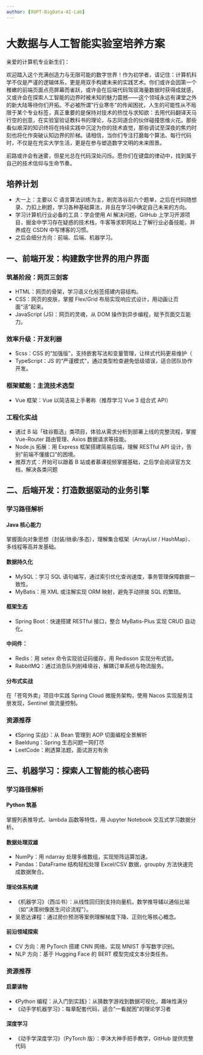 ```yaml
---
author: [XUPT-BigData-AI-Lab]
---
```


# 大数据与人工智能实验室培养方案

亲爱的计算机专业新生们：

欢迎踏入这个充满创造力与无限可能的数字世界！作为初学者，请记住：计算机科学不仅是严谨的逻辑体系，更是用双手构建未来的实践艺术。你们或许会因第一个稚嫩的前端页面点亮屏幕而雀跃，或许会在后端代码驾驭海量数据时获得成就感，又或许会在探索人工智能的边界时被未知的魅力震撼——这个领域永远有课堂之外的新大陆等待你们开拓。不必被所谓"行业寒冬"的传闻困扰，人生的可能性从不局限于某个专业标签，真正重要的是保持对技术的热忱与求知欲：去用代码翻译天马行空的创意，在实验室验证教科书的理论，与志同道合的伙伴碰撞思维火花。那些看似艰深的知识终将在持续实践中沉淀为你的技术直觉，那些调试至深夜的焦灼时刻也将化作突破认知边界的阶梯。请相信，当你们专注打磨每个算法、每行代码时，不仅是在充实大学生活，更是在参与塑造数字文明的未来图景。

前路或许会有迷雾，但星光总在代码深处闪烁。愿你们在键盘的律动中，找到属于自己的技术信仰与生命节奏。

## 培养计划

- 大一上：主要以 C 语言算法训练为主，刷完洛谷前六个题单，之后在代码随想录、力扣上刷题，学习各种基础算法，并且在学习中确定自己未来的方向。
- 学习计算机行业必备的工具：学会使用 AI 解决问题，GitHub 上学习开源项目，掘金中学习存在疑惑的技术栈，牛客等求职网站上了解行业必备技能，并养成在 CSDN 中写博客的习惯。
- 之后会细分方向：前端、后端、机器学习。

## 一、前端开发：构建数字世界的用户界面

### 筑基阶段：网页三剑客

- HTML：网页的骨架，学习语义化标签搭建内容结构。
- CSS：网页的皮肤，掌握 Flex/Grid 布局实现响应式设计，用动画让页面“活”起来。
- JavaScript (JS)：网页的灵魂，从 DOM 操作到异步编程，赋予页面交互能力。

### 效率升级：开发利器

- Scss：CSS 的“加强版”，支持嵌套写法和变量管理，让样式代码更易维护（
- TypeScript：JS 的“严谨模式”，通过类型检查避免低级错误，适合团队协作开发。

### 框架赋能：主流技术选型

- Vue 框架：Vue 以简洁易上手著称（推荐学习 Vue 3 组合式 API）

### 工程化实战

- 通过 B 站「硅谷甄选」类项目，体验从需求分析到部署上线的完整流程，掌握 Vue-Router 路由管理、Axios 数据请求等技能。
- Node.js 拓展：用 Express 框架搭建简易后端，理解 RESTful API 设计，告别"前端不懂接口"的困境。
- 推荐方式：开始可以跟着 B 站或者慕课视频掌握基础，之后学会阅读官方文档，解决各类问题

## 二、后端开发：打造数据驱动的业务引擎

### 学习路径解析

#### Java 核心能力

掌握面向对象思想（封装/继承/多态），理解集合框架（ArrayList / HashMap）、多线程等高并发基础。

#### 数据持久化

- MySQL：学习 SQL 语句编写，通过索引优化查询速度，事务管理保障数据一致性。
- MyBatis：用 XML 或注解实现 ORM 映射，避免手动拼接 SQL 的繁琐。

#### 框架生态

- Spring Boot：快速搭建 RESTful 接口，整合 MyBatis-Plus 实现 CRUD 自动化。

#### 中间件：

- Redis：用 setex 命令实现验证码缓存，用 Redisson 实现分布式锁。
- RabbitMQ：通过消息队列削峰填谷，解耦订单系统与物流服务。

#### 分布式实战

在「苍穹外卖」项目中实践 Spring Cloud 微服务架构，使用 Nacos 实现服务注册发现，Sentinel 做流量控制。

### 资源推荐

- 《Spring 实战》：从 Bean 管理到 AOP 切面编程全景解析
- Baeldung：Spring 生态问题一网打尽
- LeetCode：刷透算法题，面试游刃有余

## 三、机器学习：探索人工智能的核心密码

### 学习路径解析

#### Python 筑基

掌握列表推导式、lambda 函数等特性，用 Jupyter Notebook 交互式学习数据分析。

#### 数据处理双雄

- NumPy：用 ndarray 处理多维数组，实现矩阵运算加速。
- Pandas：DataFrame 结构轻松处理 Excel/CSV 数据，groupby 方法快速完成数据聚合。

#### 理论体系构建

- 《机器学习》（西瓜书）：从线性回归到支持向量机，数学推导辅以通俗比喻（如"决策树像医生问诊流程"）。
- 吴恩达课程：通过房价预测等案例理解梯度下降、正则化等核心概念。

#### 前沿领域探索

- CV 方向：用 PyTorch 搭建 CNN 网络，实现 MNIST 手写数字识别。
- NLP 方向：基于 Hugging Face 的 BERT 模型完成文本分类任务。

### 资源推荐

#### 启蒙读物

- 《Python 编程：从入门到实践》：从猜数字游戏到数据可视化，趣味性满分
- 《动手学机器学习》：每章配套代码，适合"一看就困"的理论学习者

#### 深度学习

- 《动手学深度学习》（PyTorch 版）：李沐大神手把手教学，GitHub 提供完整代码
